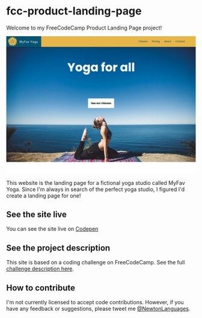 # fcc-product-landing-page
Welcome to my FreeCodeCamp Product Landing Page project!

![Site screenshot](_static/images/fcc-product-landing-page-above-fold-16Nov20.PNG)

This website is the landing page for a fictional yoga studio
called MyFav Yoga. Since I'm always in search of the perfect
yoga studio, I figured I'd create a landing page for one!

## See the site live

You can see the site live on [Codepen](https://codepen.io/NewWebAsh/full/GRqeRbb)

## See the project description

This site is based on a coding challenge on FreeCodeCamp. See the full
[challenge description here](https://www.freecodecamp.org/learn/responsive-web-design/responsive-web-design-projects/build-a-product-landing-page).


## How to contribute

I'm not currently licensed to accept code contributions. However, if you have
any feedback or suggestions, please tweet me [@NewtonLanguages](https://twitter.com/NewtonLanguages).
